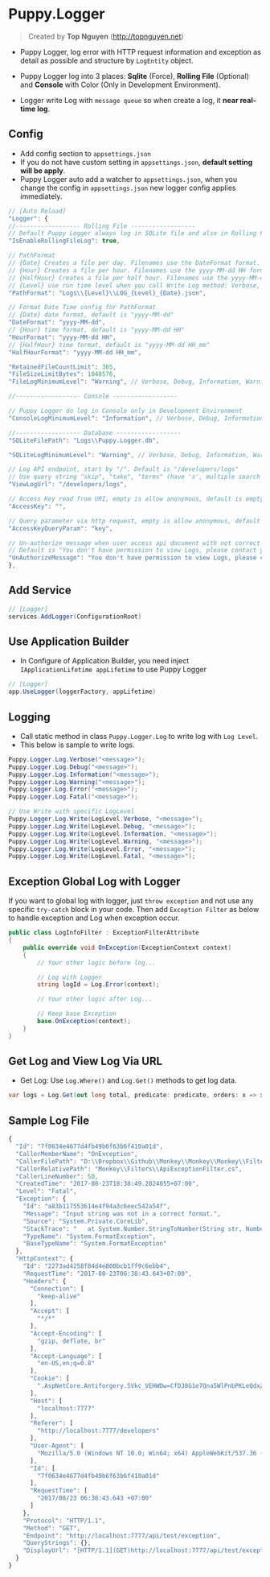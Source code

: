﻿# Puppy.Logger
> Created by **Top Nguyen** (http://topnguyen.net)

- Puppy Logger, log error with HTTP request information and exception as detail as possible and structure by `LogEntity` object.

- Puppy Logger log into 3 places: **Sqlite** (Force), **Rolling File** (Optional) and **Console** with Color (Only in Development Environment).

- Logger write Log with `message queue` so when create a log, it **near real-time log**.

## Config
- Add config section to `appsettings.json`
- If you do not have custom setting in `appsettings.json`, **default setting will be apply**.
- Puppy Logger auto add a watcher to `appsettings.json`, when you change the config in `appsettings.json` new logger config applies immediately.

```javascript
// [Auto Reload]
"Logger": {
//------------------ Rolling File ------------------
// Default Puppy Logger always log in SQLite file and also in Rolling File with config, so you can enable or disable rolling file option
"IsEnableRollingFileLog": true,

// PathFormat
// {Date} Creates a file per day. Filenames use the DateFormat format.
// {Hour} Creates a file per hour. Filenames use the yyyy-MM-dd HH format.
// {HalfHour} Creates a file per half hour. Filenames use the yyyy-MM-dd HH_mm format.
// {Level} use run time level when you call Write Log method: Verbose, Debug, Information, Warning, Error, Fatal
"PathFormat": "Logs\\{Level}\\LOG_{Level}_{Date}.json",

// Format Date Time config for PathFormat
// {Date} date format, default is "yyyy-MM-dd"
"DateFormat": "yyyy-MM-dd",
// {Hour} time format, default is "yyyy-MM-dd HH"
"HourFormat": "yyyy-MM-dd HH",
// {HalfHour} time format, default is "yyyy-MM-dd HH_mm"
"HalfHourFormat": "yyyy-MM-dd HH_mm",

"RetainedFileCountLimit": 365,
"FileSizeLimitBytes": 1048576,
"FileLogMinimumLevel": "Warning", // Verbose, Debug, Information, Warning, Error, Fatal.

//------------------ Console ------------------

// Puppy Logger do log in Console only in Development Environment
"ConsoleLogMinimumLevel": "Information", // Verbose, Debug, Information, Warning, Error, Fatal.

//------------------ Database ------------------
"SQLiteFilePath": "Logs\\Puppy.Logger.db",

"SQLiteLogMinimumLevel": "Warning", // Verbose, Debug, Information, Warning, Error, Fatal.

// Log API endpoint, start by "/". Default is "/developers/logs"
// Use query string "skip", "take", "terms" (have 's', multiple search for 'Id', 'Message', 'Level' and 'DateTime' - format "yyyy'-'MM'-'dd'T'HH':'mm':'ss.FFFFFFFK")
"ViewLogUrl": "/developers/logs",

// Access Key read from URI, empty is allow anonymous, default is empty.
"AccessKey": "",

// Query parameter via http request, empty is allow anonymous, default is "key"
"AccessKeyQueryParam": "key",

// Un-authorize message when user access api document with not correct key.
// Default is "You don't have permission to view Logs, please contact your administrator."
"UnAuthorizeMessage": "You don't have permission to view Logs, please contact your administrator."
},
```

## Add Service
```csharp
// [Logger]
services.AddLogger(ConfigurationRoot)
```

## Use Application Builder
- In Configure of Application Builder, you need inject `IApplicationLifetime appLifetime` to use Puppy Logger
```csharp
// [Logger]
app.UseLogger(loggerFactory, appLifetime)
```

## Logging

- Call static method in class `Puppy.Logger.Log` to write log with `Log Level`.
- This below is sample to write logs.

```csharp
Puppy.Logger.Log.Verbose("<message>");
Puppy.Logger.Log.Debug("<message>");
Puppy.Logger.Log.Information("<message>");
Puppy.Logger.Log.Warning("<message>");
Puppy.Logger.Log.Error("<message>");
Puppy.Logger.Log.Fatal("<message>");

// Use Write with specific LogLevel
Puppy.Logger.Log.Write(LogLevel.Verbose, "<message>");
Puppy.Logger.Log.Write(LogLevel.Debug, "<message>");
Puppy.Logger.Log.Write(LogLevel.Information, "<message>");
Puppy.Logger.Log.Write(LogLevel.Warning, "<message>");
Puppy.Logger.Log.Write(LogLevel.Error, "<message>");
Puppy.Logger.Log.Write(LogLevel.Fatal, "<message>");
```

## Exception Global Log with Logger
If you want to global log with logger, just `throw exception` and not use any specific `try-catch` block in your code. Then add `Exception Filter` as below to handle exception and Log when exception occur.

```csharp
public class LogInfoFilter : ExceptionFilterAttribute
{
    public override void OnException(ExceptionContext context)
    {
        // Your other logic before log...

        // Log with Logger
        string logId = Log.Error(context);

        // Your other logic after Log...

        // Keep base Exception
        base.OnException(context);
    }
}
```

## Get Log and View Log Via URL
- Get Log: Use `Log.Where()` and `Log.Get()` methods to get log data.
```csharp
var logs = Log.Get(out long total, predicate: predicate, orders: x => x.CreatedTime, isOrderByDescending: true, skip: skip, take: take);
```

## Sample Log File

```javascript
{
  "Id": "7f0634e4677d4fb49b6f63b6f410a01d",
  "CallerMemberName": "OnException",
  "CallerFilePath": "D:\\Dropbox\\Github\\Monkey\\Monkey\\Monkey\\Filters\\ApiExceptionFilter.cs",
  "CallerRelativePath": "Monkey\\Filters\\ApiExceptionFilter.cs",
  "CallerLineNumber": 50,
  "CreatedTime": "2017-08-23T18:38:49.2024055+07:00",
  "Level": "Fatal",
  "Exception": {
    "Id": "a83b117553614e4f94a3c6eec542a54f",
    "Message": "Input string was not in a correct format.",
    "Source": "System.Private.CoreLib",
    "StackTrace": "   at System.Number.StringToNumber(String str, NumberStyles options, NumberBuffer& number, NumberFormatInfo info, Boolean parseDecimal)\r\n   at System.Number.ParseInt32(String s, NumberStyles style, NumberFormatInfo info)\r\n   at Monkey.Controllers.Api.TestApiController.TestException() in D:\\Dropbox\\Github\\Monkey\\Monkey\\Monkey\\Controllers\\Api\\TestApiController.cs:line 21\r\n   at lambda_method(Closure , Object , Object[] )\r\n   at Microsoft.AspNetCore.Mvc.Internal.ControllerActionInvoker.<InvokeActionMethodAsync>d__27.MoveNext()\r\n--- End of stack trace from previous location where exception was thrown ---\r\n   at System.Runtime.ExceptionServices.ExceptionDispatchInfo.Throw()\r\n   at System.Runtime.CompilerServices.TaskAwaiter.HandleNonSuccessAndDebuggerNotification(Task task)\r\n   at Microsoft.AspNetCore.Mvc.Internal.ControllerActionInvoker.<InvokeNextActionFilterAsync>d__25.MoveNext()\r\n--- End of stack trace from previous location where exception was thrown ---\r\n   at System.Runtime.ExceptionServices.ExceptionDispatchInfo.Throw()\r\n   at Microsoft.AspNetCore.Mvc.Internal.ControllerActionInvoker.Rethrow(ActionExecutedContext context)\r\n   at Microsoft.AspNetCore.Mvc.Internal.ControllerActionInvoker.Next(State& next, Scope& scope, Object& state, Boolean& isCompleted)\r\n   at Microsoft.AspNetCore.Mvc.Internal.ControllerActionInvoker.<InvokeNextExceptionFilterAsync>d__24.MoveNext()",
    "TypeName": "System.FormatException",
    "BaseTypeName": "System.FormatException"
  },
  "HttpContext": {
    "Id": "2273ad4258f84d4e800bcb1ff9c6ebb4",
    "RequestTime": "2017-08-23T06:38:43.643+07:00",
    "Headers": {
      "Connection": [
        "keep-alive"
      ],
      "Accept": [
        "*/*"
      ],
      "Accept-Encoding": [
        "gzip, deflate, br"
      ],
      "Accept-Language": [
        "en-US,en;q=0.8"
      ],
      "Cookie": [
        ".AspNetCore.Antiforgery.5Vkc_VEHWDw=CfDJ8G1e7Qna5WlPnbPKLeQdxZBbyaoWo6yWb_fIy9BB9V_kj_H6rrgFFnrSh982Mosq6XbNEKBjOg1SMoi_7Glc9axfaF5J79oBONAXGqdtxK5TPUWabiSq5caI6LLAGxTdrzkguTXvtFWbe7Y4gBKNUyM; .AspNetCore.Session=CfDJ8G1e7Qna5WlPnbPKLeQdxZBKU8sWxocCOA3LgqXU43Wu0Phe15s4TSfnN5%2BsFSAu9My3Z8XFsZr%2FkDdlXyM2gy0xo%2B9h6B41p0MgY2fJYUzQKTYYEVJaJqwFaISb7hfh%2BDG9UlVim9zBKWQHZP6zWzEvxS9LLFsCazzRHX3kwMxX; .AspNetCore.Antiforgery.qOkU0vtAckQ=CfDJ8G1e7Qna5WlPnbPKLeQdxZDHIs_VOvaTin9_8M8GdE2XuPd8HZzgeCH03l54bMjR3kBj4o7AlWLNiFhsDrewQQ_VaBjaS23OOoAlxb3JXxVUilEegBilX-t7ZlIQ4v5OL-ZJqIB7cUIeMkPyjV9hK2U; driftt_aid=fe218537-7b71-4f2f-aec7-270df2bc46d0; driftt_wmd=true; .AspNetCore.educator_cookie=CfDJ8G1e7Qna5WlPnbPKLeQdxZC81_UkcP4xD5dLK5Zvia8UsIjk0sXJ7LhLs7MNllv-e0fshZwrJy0wDW59YorO3avCMDF913dtK-E2qDt7vmfQvPy_8v44dt7QT59CgJc6eqQDmTU87JMBPAo7pZcINSF0M0VFBU0ckyH1_Bb5xt7ZUGHOoovGNeO5CMBk3uW4fM32L4fTc-ZwplL_E0JaZKL5-rX8iNPtZalzlK7zx7-Hzxo7l_M-k2aPIga2b0WcoBvy3CxQEzVGEoqp9UxGUgvxDSRYKgKX7Zse-QFQ-NUO4OMLUbsSEMs8o0rQ0YNsFIys41X6Ed3NIJV2xHwgkUBxU4PTE-YVS97KyTc9iQXDwT2WCa_Gq-403CKPmevR9iEnMECQbRWDBcvdgqDNDlqMZoiKrhg5eda6ZQ70Ze81fauhC090uTFieiCmv5IaFX2yCuqansaAF5MDhMFKTLXsqDjCXL--1HLB0E5qzhfUoArU-Tk43o9Va3kPPnTUwSJaihR_wXgFQ52NJAnBtcDxoJGfT4VlxzCjWFDJK7EgPlxp9pKwB5lHZ5g7SZwtpEjWStD23Y7m1LMc_O_jg32JpTF1SiC9_7WT9qc2uM6g2tib4CsXL-vFbJR7XTcpKnXq2RJNTkAkrCf2hA1lqGAQ8EvR-RRWwRJO6qn6LGlK2ApzE2XPE3EuWnenv5eQHA; __atuvc=10%7C32%2C15%7C33%2C55%7C34; _ga=GA1.1.917835040.1502609572"
      ],
      "Host": [
        "localhost:7777"
      ],
      "Referer": [
        "http://localhost:7777/developers"
      ],
      "User-Agent": [
        "Mozilla/5.0 (Windows NT 10.0; Win64; x64) AppleWebKit/537.36 (KHTML, like Gecko) Chrome/60.0.3112.101 Safari/537.36"
      ],
      "Id": [
        "7f0634e4677d4fb49b6f63b6f410a01d"
      ],
      "RequestTime": [
        "2017/08/23 06:38:43.643 +07:00"
      ]
    },
    "Protocol": "HTTP/1.1",
    "Method": "GET",
    "Endpoint": "http://localhost:7777/api/test/exception",
    "QueryStrings": {},
    "DisplayUrl": "[HTTP/1.1](GET)http://localhost:7777/api/test/exception"
  }
}
```